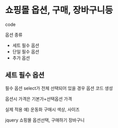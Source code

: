 # 쇼핑몰 옵션, 구매, 장바구니등

code
    <input type="hidden" class="opt_hd" value='{
  "gid":"16109355565481",
  "memCheck":false,
  "optGroup":true,
  "initPrice":8500,
  "opt":{
    "req":[
      {
        "name": "규격",
        "price":[0,2420,2640,3080,3520,3850,4620]
      },
      {
        "name": "페인팅여부",
        "price":[0,0,550]
      },
      {
        "name": "페인팅여부",
        "price":[0,0,550]
      }
    ],
    "add":[
      {
        "name": "파이프캡",
        "price":[0,880,880,880]
      },
      {
        "name": "파이프캡",
        "price":[0,880,880,880]
      }
    ]
  }
}'>




옵션 종류
* 세트 필수 옵션
* 단일 필수 옵션
* 추가 옵션

## 세트 필수 옵션
필수 옵션 select가 전체 선택되어 있을 경우 옵션 코드 생성

옵션시 가격은 기본가+선택옵션 가격

실제 적용 예) 운동화 구매시 색상, 사이즈



jquery 쇼핑몰 옵션선택, 구매하기 장바구니
